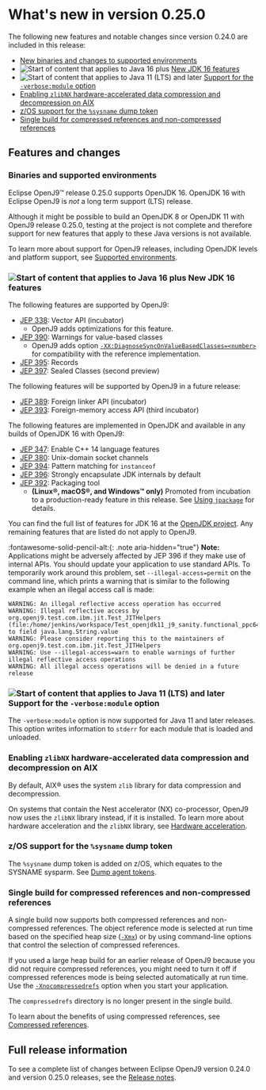<!--
* Copyright (c) 2017, 2022 IBM Corp. and others
*
* This program and the accompanying materials are made
* available under the terms of the Eclipse Public License 2.0
* which accompanies this distribution and is available at
* https://www.eclipse.org/legal/epl-2.0/ or the Apache
* License, Version 2.0 which accompanies this distribution and
* is available at https://www.apache.org/licenses/LICENSE-2.0.
*
* This Source Code may also be made available under the
* following Secondary Licenses when the conditions for such
* availability set forth in the Eclipse Public License, v. 2.0
* are satisfied: GNU General Public License, version 2 with
* the GNU Classpath Exception [1] and GNU General Public
* License, version 2 with the OpenJDK Assembly Exception [2].
*
* [1] https://www.gnu.org/software/classpath/license.html
* [2] http://openjdk.java.net/legal/assembly-exception.html
*
* SPDX-License-Identifier: EPL-2.0 OR Apache-2.0 OR GPL-2.0 WITH
* Classpath-exception-2.0 OR LicenseRef-GPL-2.0 WITH Assembly-exception
-->

# What's new in version 0.25.0

The following new features and notable changes since version 0.24.0 are included in this release:

- [New binaries and changes to supported environments](#binaries-and-supported-environments)
- ![Start of content that applies to Java 16 plus](cr/java16plus.png) [New JDK 16 features](#new-jdk-16-features)
- ![Start of content that applies to Java 11 (LTS) and later](cr/java11plus.png) [Support for the `-verbose:module` option](#support-for-the-verbosemodule-option)
- [Enabling `zlibNX` hardware-accelerated data compression and decompression on AIX](#enabling-zlibnx-hardware-accelerated-data-compression-and-decompression-on-aix)
- [z/OS support for the `%sysname` dump token](#zos-support-for-the-sysname-dump-token)
- [Single build for compressed references and non-compressed references](#single-build-for-compressed-references-and-non-compressed-references)


## Features and changes

### Binaries and supported environments

Eclipse OpenJ9&trade; release 0.25.0 supports OpenJDK 16. OpenJDK 16 with Eclipse OpenJ9 is *not* a long term support (LTS) release.

Although it might be possible to build an OpenJDK 8 or OpenJDK 11 with OpenJ9 release 0.25.0, testing at the project is not complete and therefore support for new features that apply to these Java versions is not available.

To learn more about support for OpenJ9 releases, including OpenJDK levels and platform support, see [Supported environments](openj9_support.md).

### ![Start of content that applies to Java 16 plus](cr/java16plus.png) New JDK 16 features

The following features are supported by OpenJ9:

- [JEP 338](https://openjdk.java.net/jeps/338): Vector API (incubator)
    - OpenJ9 adds optimizations for this feature.
- [JEP 390](https://openjdk.java.net/jeps/390): Warnings for value-based classes
    - OpenJ9 adds option [`-XX:DiagnoseSyncOnValueBasedClasses=<number>`](xxdiagnosesynconvaluebasedclasses.md) for compatibility with the reference implementation.
- [JEP 395](https://openjdk.java.net/jeps/395): Records
- [JEP 397](https://openjdk.java.net/jeps/397): Sealed Classes (second preview)

The following features will be supported by OpenJ9 in a future release:

- [JEP 389](https://openjdk.java.net/jeps/389): Foreign linker API (incubator)
- [JEP 393](https://openjdk.java.net/jeps/393): Foreign-memory access API (third incubator)

The following features are implemented in OpenJDK and available in any builds of OpenJDK 16 with OpenJ9:

- [JEP 347](https://openjdk.java.net/jeps/347): Enable C++ 14 language features
- [JEP 380](https://openjdk.java.net/jeps/380): Unix-domain socket channels
- [JEP 394](https://openjdk.java.net/jeps/394): Pattern matching for `instanceof`
- [JEP 396](https://openjdk.java.net/jeps/396): Strongly encapsulate JDK internals by default
- [JEP 392](https://openjdk.java.net/jeps/392): Packaging tool
    - **(Linux&reg;, macOS&reg;, and Windows&trade; only)** Promoted from incubation to a production-ready feature in this release. See [Using `jpackage`](introduction.md#using-jpackage) for details.

You can find the full list of features for JDK 16 at the [OpenJDK project](http://openjdk.java.net/projects/jdk/16/). Any remaining features that are listed do not apply to OpenJ9.

:fontawesome-solid-pencil-alt:{: .note aria-hidden="true"} **Note:** Applications might be adversely affected by
JEP 396 if they make use of internal APIs. You should update your application to use standard APIs. To temporarily work around this problem, set `--illegal-access=permit` on the command line, which prints a warning that is similar to the following example when an illegal access call is made:

```
WARNING: An illegal reflective access operation has occurred
WARNING: Illegal reflective access by org.openj9.test.com.ibm.jit.Test_JITHelpers (file:/home/jenkins/workspace/Test_openjdk11_j9_sanity.functional_ppc64_aix_Nightly_testList_1/jvmtest/functional/Java8andUp/GeneralTest.jar) to field java.lang.String.value
WARNING: Please consider reporting this to the maintainers of org.openj9.test.com.ibm.jit.Test_JITHelpers
WARNING: Use --illegal-access=warn to enable warnings of further illegal reflective access operations
WARNING: All illegal access operations will be denied in a future release
```

### ![Start of content that applies to Java 11 (LTS) and later](cr/java11plus.png) Support for the `-verbose:module` option

The `-verbose:module` option is now supported for Java 11 and later releases. This option writes information to `stderr` for each module that is loaded and unloaded.

### Enabling `zlibNX` hardware-accelerated data compression and decompression on AIX

By default, AIX&reg; uses the system `zlib` library for data compression and decompression.

On systems that contain the Nest accelerator (NX) co-processor, OpenJ9 now uses the `zlibNX` library instead, if it is installed. To learn more about hardware acceleration and the `zlibNX` library, see [Hardware acceleration](introduction.md#hardware-acceleration).

### z/OS support for the `%sysname` dump token

The `%sysname` dump token is added on z/OS, which equates to the SYSNAME sysparm. See [Dump agent tokens](xdump.md#dump-agent-tokens).

### Single build for compressed references and non-compressed references

A single build now supports both compressed references and non-compressed references. The object reference mode is selected at run time based on the specified heap size ([`-Xmx`](xms.md)) or by using command-line options that control the selection of compressed references.

If you used a large heap build for an earlier release of OpenJ9 because you did not require compressed references, you might need to turn it off if compressed references mode is being selected automatically at run time. Use the [`-Xnocompressedrefs`](xcompressedrefs.md) option when you start your application.

The `compressedrefs` directory is no longer present in the single build.

To learn about the benefits of using compressed references, see [Compressed references](allocation.md#compressed-references).

## Full release information

To see a complete list of changes between Eclipse OpenJ9 version 0.24.0 and version 0.25.0 releases, see the [Release notes](https://github.com/eclipse-openj9/openj9/blob/master/doc/release-notes/0.25/0.25.md).


<!-- ==== END OF TOPIC ==== version0.25.md ==== -->
